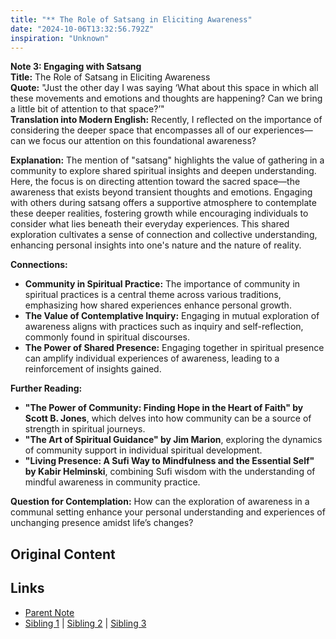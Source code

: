 ```yaml
---
title: "** The Role of Satsang in Eliciting Awareness"
date: "2024-10-06T13:32:56.792Z"
inspiration: "Unknown"
---
```


  
**Note 3: Engaging with Satsang**  
**Title:** The Role of Satsang in Eliciting Awareness  
**Quote:** "Just the other day I was saying ‘What about this space in which all these movements and emotions and thoughts are happening? Can we bring a little bit of attention to that space?’"  
**Translation into Modern English:** Recently, I reflected on the importance of considering the deeper space that encompasses all of our experiences—can we focus our attention on this foundational awareness?  

**Explanation:** The mention of "satsang" highlights the value of gathering in a community to explore shared spiritual insights and deepen understanding. Here, the focus is on directing attention toward the sacred space—the awareness that exists beyond transient thoughts and emotions. Engaging with others during satsang offers a supportive atmosphere to contemplate these deeper realities, fostering growth while encouraging individuals to consider what lies beneath their everyday experiences. This shared exploration cultivates a sense of connection and collective understanding, enhancing personal insights into one's nature and the nature of reality.  

**Connections:**  
- **Community in Spiritual Practice:** The importance of community in spiritual practices is a central theme across various traditions, emphasizing how shared experiences enhance personal growth.  
- **The Value of Contemplative Inquiry:** Engaging in mutual exploration of awareness aligns with practices such as inquiry and self-reflection, commonly found in spiritual discourses.  
- **The Power of Shared Presence:** Engaging together in spiritual presence can amplify individual experiences of awareness, leading to a reinforcement of insights gained.  

**Further Reading:**  
- **"The Power of Community: Finding Hope in the Heart of Faith" by Scott B. Jones**, which delves into how community can be a source of strength in spiritual journeys.  
- **"The Art of Spiritual Guidance" by Jim Marion**, exploring the dynamics of community support in individual spiritual development.  
- **"Living Presence: A Sufi Way to Mindfulness and the Essential Self" by Kabir Helminski**, combining Sufi wisdom with the understanding of mindful awareness in community practice.  

**Question for Contemplation:** How can the exploration of awareness in a communal setting enhance your personal understanding and experiences of unchanging presence amidst life’s changes?  


## Original Content



## Links

- [Parent Note](/parent-note.md)
- [Sibling 1](/zettel1.md) | [Sibling 2](/zettel2.md) | [Sibling 3](/zettel3.md)
